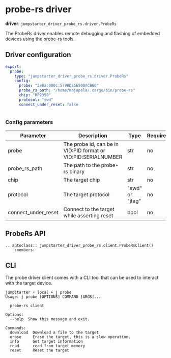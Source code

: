 # probe-rs driver

**driver**: `jumpstarter_driver_probe_rs.driver.ProbeRs`

The ProbeRs driver enables remote debugging and flashing of embedded devices using the [probe-rs](https://probe.rs)
tools.

## Driver configuration
```yaml
export:
  probe:
    type: "jumpstarter_driver_probe_rs.driver.ProbeRs"
    config:
      probe: "2e8a:000c:5798DE5E500ACB60"
      probe_rs_path: "/home/majopela/.cargo/bin/probe-rs"
      chip: "RP2350"
      protocol: "swd"
      connect_under_reset: false
    

```
### Config parameters

| Parameter | Description | Type | Required | Default |
|-----------|-------------|------|----------|---------|
|  probe    | The probe id, can be in VID:PID format or VID:PID:SERIALNUMBER  | str | no  | |
|  probe_rs_path | The path to the probe-rs binary | str | no | probe-rs |
|  chip | The target chip | str | no | |
|  protocol | The target protocol | "swd" or "jtag" | no |  |
|  connect_under_reset | Connect to the target while asserting reset | bool | no | false |

## ProbeRs API
```{eval-rst}
.. autoclass:: jumpstarter_driver_probe_rs.client.ProbeRsClient()
    :members:
```

## CLI
The probe driver client comes with a CLI tool that can be used to interact with the target device.
```
jumpstarter ⚡ local ➤ j probe
Usage: j probe [OPTIONS] COMMAND [ARGS]...

  probe-rs client

Options:
  --help  Show this message and exit.

Commands:
  download  Download a file to the target
  erase     Erase the target, this is a slow operation.
  info      Get target information
  read      read from target memory
  reset     Reset the target
  ```